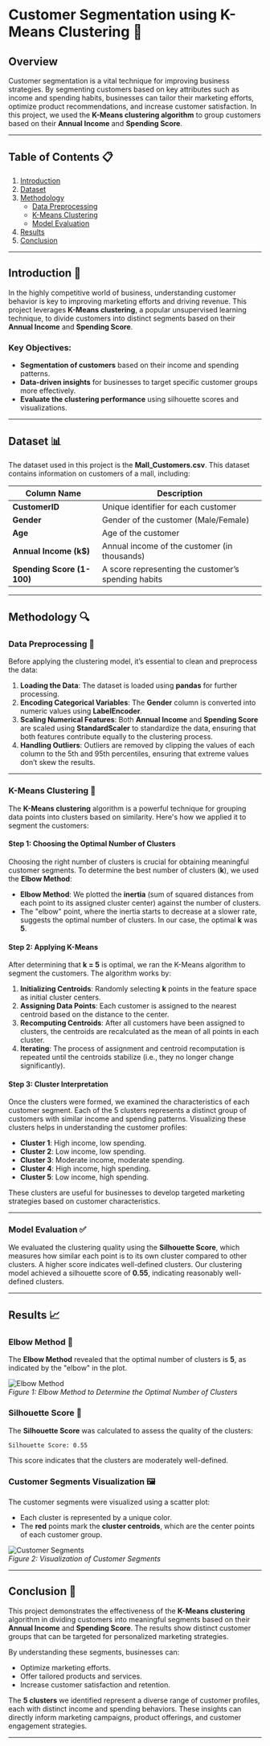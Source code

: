 
# **Customer Segmentation using K-Means Clustering** 🚀

## **Overview**
Customer segmentation is a vital technique for improving business strategies. By segmenting customers based on key attributes such as income and spending habits, businesses can tailor their marketing efforts, optimize product recommendations, and increase customer satisfaction. In this project, we used the **K-Means clustering algorithm** to group customers based on their **Annual Income** and **Spending Score**.

---

## **Table of Contents** 📋

1. [Introduction](#introduction)
2. [Dataset](#dataset)
3. [Methodology](#methodology)
   - [Data Preprocessing](#data-preprocessing)
   - [K-Means Clustering](#k-means-clustering)
   - [Model Evaluation](#model-evaluation)
4. [Results](#results)
5. [Conclusion](#conclusion)

---

## **Introduction** 🧠

In the highly competitive world of business, understanding customer behavior is key to improving marketing efforts and driving revenue. This project leverages **K-Means clustering**, a popular unsupervised learning technique, to divide customers into distinct segments based on their **Annual Income** and **Spending Score**. 

### **Key Objectives:**
- **Segmentation of customers** based on their income and spending patterns.
- **Data-driven insights** for businesses to target specific customer groups more effectively.
- **Evaluate the clustering performance** using silhouette scores and visualizations.

---

## **Dataset** 📊

The dataset used in this project is the **Mall_Customers.csv**. This dataset contains information on customers of a mall, including:

| Column Name                | Description                                      |
|----------------------------|--------------------------------------------------|
| **CustomerID**              | Unique identifier for each customer              |
| **Gender**                  | Gender of the customer (Male/Female)             |
| **Age**                     | Age of the customer                              |
| **Annual Income (k$)**      | Annual income of the customer (in thousands)     |
| **Spending Score (1-100)**  | A score representing the customer’s spending habits |

---

## **Methodology** 🔍

### **Data Preprocessing** 🧹

Before applying the clustering model, it’s essential to clean and preprocess the data:

1. **Loading the Data**: The dataset is loaded using **pandas** for further processing.
2. **Encoding Categorical Variables**: The **Gender** column is converted into numeric values using **LabelEncoder**.
3. **Scaling Numerical Features**: Both **Annual Income** and **Spending Score** are scaled using **StandardScaler** to standardize the data, ensuring that both features contribute equally to the clustering process.
4. **Handling Outliers**: Outliers are removed by clipping the values of each column to the 5th and 95th percentiles, ensuring that extreme values don’t skew the results.

---

### **K-Means Clustering** 🧩

The **K-Means clustering** algorithm is a powerful technique for grouping data points into clusters based on similarity. Here's how we applied it to segment the customers:

#### **Step 1: Choosing the Optimal Number of Clusters**

Choosing the right number of clusters is crucial for obtaining meaningful customer segments. To determine the best number of clusters (**k**), we used the **Elbow Method**:

- **Elbow Method**: We plotted the **inertia** (sum of squared distances from each point to its assigned cluster center) against the number of clusters.
- The "elbow" point, where the inertia starts to decrease at a slower rate, suggests the optimal number of clusters. In our case, the optimal **k** was **5**.

#### **Step 2: Applying K-Means**

After determining that **k = 5** is optimal, we ran the K-Means algorithm to segment the customers. The algorithm works by:

1. **Initializing Centroids**: Randomly selecting **k** points in the feature space as initial cluster centers.
2. **Assigning Data Points**: Each customer is assigned to the nearest centroid based on the distance to the center.
3. **Recomputing Centroids**: After all customers have been assigned to clusters, the centroids are recalculated as the mean of all points in each cluster.
4. **Iterating**: The process of assignment and centroid recomputation is repeated until the centroids stabilize (i.e., they no longer change significantly).

#### **Step 3: Cluster Interpretation**

Once the clusters were formed, we examined the characteristics of each customer segment. Each of the 5 clusters represents a distinct group of customers with similar income and spending patterns. Visualizing these clusters helps in understanding the customer profiles:

- **Cluster 1**: High income, low spending.
- **Cluster 2**: Low income, low spending.
- **Cluster 3**: Moderate income, moderate spending.
- **Cluster 4**: High income, high spending.
- **Cluster 5**: Low income, high spending.

These clusters are useful for businesses to develop targeted marketing strategies based on customer characteristics.

---

### **Model Evaluation** ✅

We evaluated the clustering quality using the **Silhouette Score**, which measures how similar each point is to its own cluster compared to other clusters. A higher score indicates well-defined clusters. Our clustering model achieved a silhouette score of **0.55**, indicating reasonably well-defined clusters.

---

## **Results** 📈

### **Elbow Method** 🔔

The **Elbow Method** revealed that the optimal number of clusters is **5**, as indicated by the "elbow" in the plot.

![Elbow Method](./assets/Elbow_Methodpng.png)  
*Figure 1: Elbow Method to Determine the Optimal Number of Clusters*

### **Silhouette Score** 🌟

The **Silhouette Score** was calculated to assess the quality of the clusters:

```
Silhouette Score: 0.55
```

This score indicates that the clusters are moderately well-defined.

### **Customer Segments Visualization** 🖼️

The customer segments were visualized using a scatter plot:

- Each cluster is represented by a unique color.
- The **red** points mark the **cluster centroids**, which are the center points of each customer group.

![Customer Segments](./assets/Clusteringpng.png)  
*Figure 2: Visualization of Customer Segments*

---

## **Conclusion** 🏁

This project demonstrates the effectiveness of the **K-Means clustering** algorithm in dividing customers into meaningful segments based on their **Annual Income** and **Spending Score**. The results show distinct customer groups that can be targeted for personalized marketing strategies.

By understanding these segments, businesses can:
- Optimize marketing efforts.
- Offer tailored products and services.
- Increase customer satisfaction and retention.

The **5 clusters** we identified represent a diverse range of customer profiles, each with distinct income and spending behaviors. These insights can directly inform marketing campaigns, product offerings, and customer engagement strategies.

---
